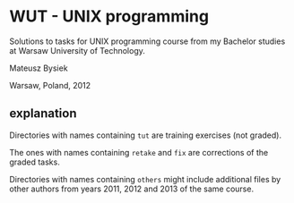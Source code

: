 WUT - UNIX programming
======================

Solutions to tasks for UNIX programming course
from my Bachelor studies at Warsaw University of Technology.

Mateusz Bysiek

Warsaw, Poland, 2012


explanation
-----------

Directories with names containing <code>tut</code> are training exercises (not graded).

The ones with names containing <code>retake</code> and <code>fix</code> are corrections
of the graded tasks.

Directories with names containing <code>others</code> might include additional files
by other authors from years 2011, 2012 and 2013 of the same course.
